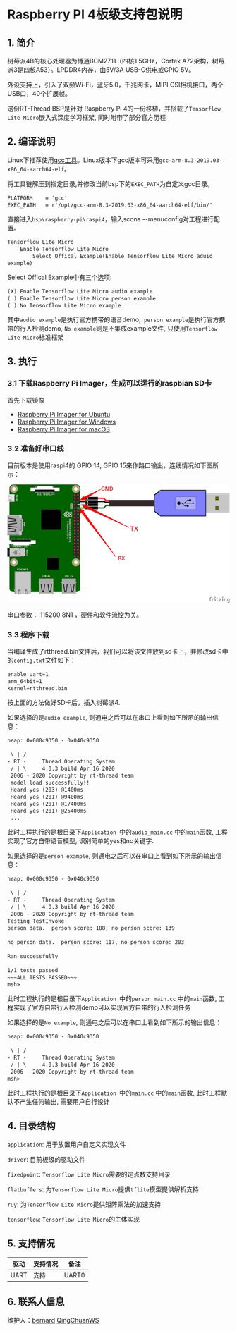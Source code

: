 # Raspberry PI 4板级支持包说明

## 1. 简介

树莓派4B的核心处理器为博通BCM2711（四核1.5GHz，Cortex A72架构，树莓派3是四核A53）。LPDDR4内存，由5V/3A USB-C供电或GPIO 5V。

外设支持上，引入了双频Wi-Fi，蓝牙5.0，千兆网卡，MIPI CSI相机接口，两个USB口，40个扩展帧。

这份RT-Thread BSP是针对 Raspberry Pi 4的一份移植，并搭载了`Tensorflow Lite Micro`嵌入式深度学习框架, 同时附带了部分官方历程


## 2. 编译说明

Linux下推荐使用[gcc工具][2]。Linux版本下gcc版本可采用`gcc-arm-8.3-2019.03-x86_64-aarch64-elf`。

将工具链解压到指定目录,并修改当前bsp下的`EXEC_PATH`为自定义gcc目录。

```
PLATFORM    = 'gcc'
EXEC_PATH   = r'/opt/gcc-arm-8.3-2019.03-x86_64-aarch64-elf/bin/'  
```

直接进入`bsp\raspberry-pi\raspi4`，输入scons --menuconfig对工程进行配置。

```
Tensorflow Lite Micro
	Enable Tensorflow Lite Micro
		Select Offical Example(Enable Tensorflow Lite Micro aduio example)
```

Select Offical Example中有三个选项:

```
(X) Enable Tensorflow Lite Micro audio example
( ) Enable Tensorflow Lite Micro person example
( ) No Tensorflow Lite Micro example
```

其中`audio example`是执行官方携带的语音demo,` person example`是执行官方携带的行人检测demo, `No example`则是不集成example文件, 只使用`Tensorflow Lite Micro`标准框架

## 3. 执行

### 3.1 下载**Raspberry Pi Imager**，生成可以运行的raspbian SD卡

首先下载镜像

* [Raspberry Pi Imager for Ubuntu](https://downloads.raspberrypi.org/imager/imager_amd64.deb)
* [Raspberry Pi Imager for Windows](https://downloads.raspberrypi.org/imager/imager.exe)
* [Raspberry Pi Imager for macOS](https://downloads.raspberrypi.org/imager/imager.dmg)

### 3.2 准备好串口线

目前版本是使用raspi4的 GPIO 14, GPIO 15来作路口输出，连线情况如下图所示：

![raspi2](../raspi3-32/figures/raspberrypi-console.png)

串口参数： 115200 8N1 ，硬件和软件流控为关。

### 3.3 程序下载

当编译生成了rtthread.bin文件后，我们可以将该文件放到sd卡上，并修改sd卡中的`config.txt`文件如下：

```
enable_uart=1
arm_64bit=1
kernel=rtthread.bin
```

按上面的方法做好SD卡后，插入树莓派4.

如果选择的是`audio example`, 则通电之后可以在串口上看到如下所示的输出信息：

```text
heap: 0x000c9350 - 0x040c9350

 \ | /
- RT -     Thread Operating System
 / | \     4.0.3 build Apr 16 2020
 2006 - 2020 Copyright by rt-thread team
 model load successfully!!
 Heard yes (203) @1400ms
 Heard yes (201) @9400ms
 Heard yes (201) @17400ms
 Heard yes (201) @25400ms
 ...
```

此时工程执行的是根目录下`Application `中的`audio_main.cc` 中的`main`函数, 工程实现了官方自带语音模型, 识别简单的yes和no关键字. 

如果选择的是`person example`, 则通电之后可以在串口上看到如下所示的输出信息：

```text
heap: 0x000c9350 - 0x040c9350

 \ | /
- RT -     Thread Operating System
 / | \     4.0.3 build Apr 16 2020
 2006 - 2020 Copyright by rt-thread team
Testing TestInvoke
person data.  person score: 188, no person score: 139

no person data.  person score: 117, no person score: 203

Ran successfully

1/1 tests passed
~~~ALL TESTS PASSED~~~
msh>
```

此时工程执行的是根目录下`Application `中的`person_main.cc` 中的`main`函数, 工程实现了官方自带行人检测demo可以实现官方自带的行人检测任务

如果选择的是`No example`, 则通电之后可以在串口上看到如下所示的输出信息：

```text
heap: 0x000c9350 - 0x040c9350

 \ | /
- RT -     Thread Operating System
 / | \     4.0.3 build Apr 16 2020
 2006 - 2020 Copyright by rt-thread team
msh>
```

此时工程执行的是根目录下`Application `中的`main.cc` 中的`main`函数, 此时工程默认不产生任何输出, 需要用户自行设计

## 4. 目录结构

`application`: 用于放置用户自定义实现文件

`driver`: 目前板级的驱动文件

`fixedpoint`: `Tensorflow Lite Micro`需要的定点数支持目录

`flatbuffers`: 为`Tensorflow Lite Micro`提供`tflite`模型提供解析支持

`ruy`:  为`Tensorflow Lite Micro`提供矩阵乘法的加速支持

`tensorflow`: `Tensorflow Lite Micro`的主体实现

## 5. 支持情况

| 驱动 | 支持情况  |  备注  |
| ------ | ----  | :------:  |
| UART | 支持 | UART0|

## 6. 联系人信息

维护人：[bernard][5]  [QingChuanWS][7]

[1]: https://www.rt-thread.org/page/download.html
[2]: https://developer.arm.com/tools-and-software/open-source-software/developer-tools/gnu-toolchain/gnu-a/downloads
[3]: https://downloads.raspberrypi.org/raspbian_lite_latest
[4]: https://etcher.io
[5]: https://github.com/BernardXiong
[6]:https://tensorflow.google.cn/lite/microcontrollers
[7]:https://github.com/QingChuanWS/raspi4-tfliteMicro

